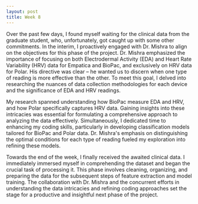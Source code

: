 ```yaml
---
layout: post
title: Week 8
---
```


Over the past few days, I found myself waiting for the clinical data from the graduate student, who, unfortunately, got caught up with some other commitments. In the interim, I proactively engaged with Dr. Mishra to align on the objectives for this phase of the project. Dr. Mishra emphasized the importance of focusing on both Electrodermal Activity (EDA) and Heart Rate Variability (HRV) data for Empatica and BioPac, and exclusively on HRV data for Polar. His directive was clear – he wanted us to discern when one type of reading is more effective than the other. To meet this goal, I delved into researching the nuances of data collection methodologies for each device and the significance of EDA and HRV readings.

My research spanned understanding how BioPac measure EDA and HRV, and how Polar specifically captures HRV data. Gaining insights into these intricacies was essential for formulating a comprehensive approach to analyzing the data effectively. Simultaneously, I dedicated time to enhancing my coding skills, particularly in developing classification models tailored for BioPac and Polar data. Dr. Mishra's emphasis on distinguishing the optimal conditions for each type of reading fueled my exploration into refining these models.

Towards the end of the week, I finally received the awaited clinical data. I immediately immersed myself in comprehending the dataset and began the crucial task of processing it. This phase involves cleaning, organizing, and preparing the data for the subsequent steps of feature extraction and model training. The collaboration with Dr. Mishra and the concurrent efforts in understanding the data intricacies and refining coding approaches set the stage for a productive and insightful next phase of the project.
